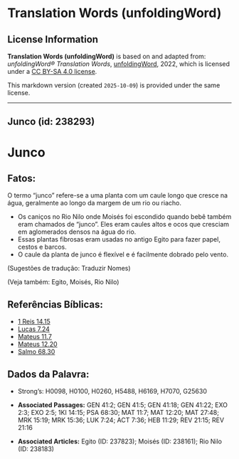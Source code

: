 # Translation Words (unfoldingWord)

## License Information

**Translation Words (unfoldingWord)** is based on and adapted from: _unfoldingWord® Translation Words_, [unfoldingWord](https://unfoldingword.org/utw), 2022, which is licensed under a [CC BY-SA 4.0 license](https://creativecommons.org/licenses/by-sa/4.0/legalcode.en).

This markdown version (created `2025-10-09`) is provided under the same license.



--------------------------------

## Junco (id: 238293)

Junco
=====

Fatos:
------

O termo “junco” refere\-se a uma planta com um caule longo que cresce na água, geralmente ao longo da margem de um rio ou riacho.

* Os caniços no Rio Nilo onde Moisés foi escondido quando bebê também eram chamados de “junco”. Eles eram caules altos e ocos que cresciam em aglomerados densos na água do rio.
* Essas plantas fibrosas eram usadas no antigo Egito para fazer papel, cestos e barcos.
* O caule da planta de junco é flexível e é facilmente dobrado pelo vento.

(Sugestões de tradução: Traduzir Nomes)

(Veja também: Egito, Moisés, Rio Nilo)

Referências Bíblicas:
---------------------

* [1 Reis 14\.15](https://ref.ly/1Kgs14:15)
* [Lucas 7\.24](https://ref.ly/Luke7:24)
* [Mateus 11\.7](https://ref.ly/Matt11:7)
* [Mateus 12\.20](https://ref.ly/Matt12:20)
* [Salmo 68\.30](https://ref.ly/Ps68:30)

Dados da Palavra:
-----------------

* Strong’s: H0098, H0100, H0260, H5488, H6169, H7070, G25630

* **Associated Passages:** GEN 41:2; GEN 41:5; GEN 41:18; GEN 41:22; EXO 2:3; EXO 2:5; 1KI 14:15; PSA 68:30; MAT 11:7; MAT 12:20; MAT 27:48; MRK 15:19; MRK 15:36; LUK 7:24; ACT 7:36; HEB 11:29; REV 21:15; REV 21:16
* **Associated Articles:** Egito (ID: 237823); Moisés (ID: 238161); Rio Nilo (ID: 238183)


